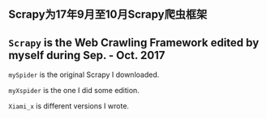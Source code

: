 ## Scrapy为17年9月至10月Scrapy爬虫框架

## `Scrapy` is the Web Crawling Framework edited by myself during Sep. - Oct. 2017


`mySpider` is the original Scrapy I downloaded.

`myXspider` is the one I did some edition.

`Xiami_x` is different versions I wrote.
